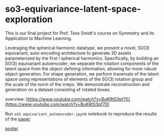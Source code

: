 # so3-equivariance-latent-space-exploration


This is our final project for Prof. Tess Smidt's course on Symmetry and its Application to Machine Learning.

Leveraging the spherical harmonic datatype, we present a novel, SO(3) equivariant, auto-encoding architecture to generate 3D assets parameterized by the first l spherical harmonics. Specifically, by building an SO(3) equivariant autoencoder, we separate the rotation components of the latent space from the object-defining information, allowing for more robust object generation. For shape generation, we perform traversals of the latent space using representations of elements of the SO(3) rotation group and the scale of the norm of the irreps. We demonstrate reconstruction and generation on a dataset consisting of rotated boxes.

overview: [https://www.youtube.com/watch?v=BuKRtS3pf70](https://www.youtube.com/watch?v=BuKRtS3pf70)

Run `so3_equivariant_autoencoder.ipynb` notebook to reproduce the results of the [paper](./final_report.pdf).

[poster](./poster.pdf)
